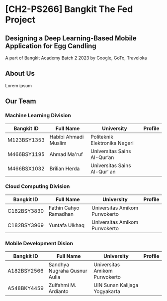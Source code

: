 # [CH2-PS266] Bangkit The Fed Project
## Designing a Deep Learning-Based Mobile Application for Egg Candling

A part of Bangkit Academy Batch 2 2023 by Google, GoTo, Traveloka


## About Us
Lorem ipsum

## Our Team
### Machine Learning Division

| Bangkit ID | Full Name | University | Profile |
| --- | --- | --- | --- |
| M123BSY1353 | Habibi Ahmadi Muslim | Politeknik Elektronika Negeri | |
| M466BSY1195 | Ahmad Ma'ruf | Universitas Sains Al-Qur’an | |
| M466BSX1032 | Brilian Herda | Universitas Sains Al-Qur’ an | |

### Cloud Computing Division

| Bangkit ID | Full Name | University | Profile |
| --- | --- | --- | --- |
| C182BSY3830 | Fathin Cahyo Ramadhan | Universitas Amikom Purwokerto | |
| C182BSY3969 | Yuntafa Ulkhaq | Universitas Amikom Purwokerto | |

### Mobile Development Dision

| Bangkit ID | Full Name | University | Profile |
| --- | --- | --- | --- |
| A182BSY2566 | Sandhya Nugraha Qusnur Aulia | Universitas Amikom Purwokerto | |
| A548BKY4459 | Zulfahmi M. Ardianto | UIN Sunan Kalijaga Yogyakarta | | 

